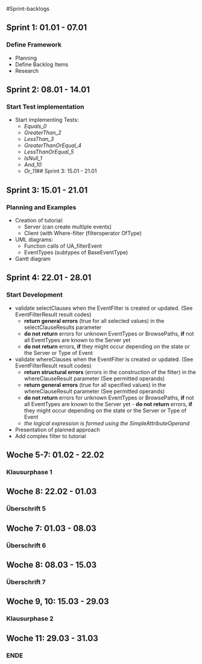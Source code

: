 #Sprint-backlogs

## Sprint 1: 01.01 - 07.01 
### Define Framework
- Planning
- Define Backlog Items
- Research 

## Sprint 2: 08.01 - 14.01
### Start Test implementation
- Start implementing Tests:
     - *Equals_0*
     - *GreaterThan_2*
     - *LessThan_3*
     - *GreaterThanOrEqual_4*
     - *LessThanOrEqual_5*
     - *IsNull_1*
     - *And_10*
     - *Or_11*## Sprint 3: 15.01 - 21.01 
## Sprint 3: 15.01 - 21.01
### Planning and Examples
- Creation of tutorial:
    - Server (can create multiple events)
    - Client (with Where-filter (filteroperator OfType)
- UML diagrams:
    - Function calls of UA_filterEvent
    - EventTypes (subtypes of BaseEventType)
- Gantt diagram
## Sprint 4: 22.01 - 28.01
### Start Development
- validate selectClauses when the EventFilter is created or updated. (See EventFilterResult result codes)
     - **return general errors** (true for all selected values) in the selectClauseResults parameter
     - **do not return** errors for unknown EventTypes or BrowsePaths, **if** not all EventTypes are known to the Server yet
     - **do not return** errors, **if** they might occur depending on the state or the Server or Type of Event
- validate whereClauses when the EventFilter is created or updated. (See EventFilterResult result codes)
     - **return structural errors** (errors in the construction of the filter) in the whereClauseResult parameter (See permitted operands)
     - **return general errors** (true for all specified values) in the whereClauseResult parameter (See permitted operands)
     - **do not return** errors for unknown EventTypes or BrowsePaths, **if** not all EventTypes are known to the Server yet      - **do not return** errors, **if** they might occur depending on the state or the Server or Type of Event
     - *the logical expression is formed using the SimpleAttributeOperand*
- Presentation of planned approach 
- Add complex filter to tutorial
## Woche 5-7: 01.02 - 22.02
### **Klausurphase 1**

## Woche 8: 22.02 - 01.03 
### Überschrift 5
  
## Woche 7: 01.03 - 08.03 
### Überschrift 6

## Woche 8: 08.03 - 15.03
### Überschrift 7

  
## Woche 9, 10: 15.03 - 29.03 
### **Klausurphase 2**
  
## Woche 11: 29.03 - 31.03
### ENDE